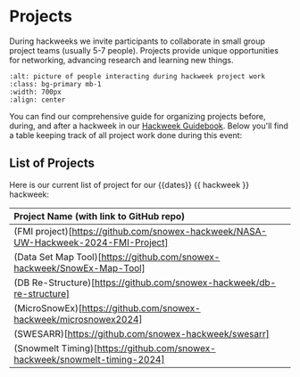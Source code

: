 # Projects

During hackweeks we invite participants to collaborate in small group project teams (usually 5-7 people). Projects provide unique opportunities for networking, advancing research and learning new things.

```{image} ../img/projects-montage.png
:alt: picture of people interacting during hackweek project work
:class: bg-primary mb-1
:width: 700px
:align: center
```

You can find our comprehensive guide for organizing projects before, during, and after a hackweek in our [Hackweek Guidebook](https://guidebook.hackweek.io/training/projects/index.html). Below you'll find a table keeping track of all project work done during this event:

## List of Projects

Here is our current list of project for our {{dates}} {{ hackweek }} hackweek:

| Project Name (with link to GitHub repo)                                             |
|:------------------------------------------------------------------------------------|
| (FMI project)[https://github.com/snowex-hackweek/NASA-UW-Hackweek-2024-FMI-Project] |
| (Data Set Map Tool)[https://github.com/snowex-hackweek/SnowEx-Map-Tool]             |
| (DB Re-Structure)[https://github.com/snowex-hackweek/db-re-structure]               |
| (MicroSnowEx)[https://github.com/snowex-hackweek/microsnowex2024]                   |
| (SWESARR)[https://github.com/snowex-hackweek/swesarr]                               |
| (Snowmelt Timing)[https://github.com/snowex-hackweek/snowmelt-timing-2024]          |
